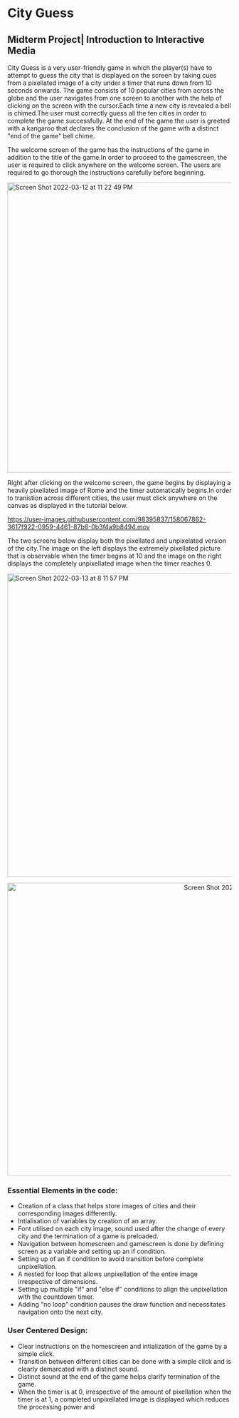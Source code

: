 # City Guess
## Midterm Project| Introduction to Interactive Media

City Guess is a very user-friendly game in which the player(s) have to attempt to guess the city that is displayed on the screen by taking cues from a pixellated image of a city under a timer that runs down from 10 seconds onwards. The game consists of 10 popular cities from across the globe and the user navigates from one screen to another with the help of clicking on the screen with the cursor.Each time a new city is revealed a bell is chimed.The user must correctly guess all the ten cities in order to complete the game successfully. At the end of the game the user is greeted with a kangaroo that declares the conclusion of the game with a distinct "end of the game" bell chime.

The welcome screen of the game has the instructions of the game in addition to the title of the game.In order to proceed to the gamescreen, the user is required to click anywhere on the welcome screen. The users are required to go thorough the instructions carefully before beginning.

<img width="651" alt="Screen Shot 2022-03-12 at 11 22 49 PM" src="https://user-images.githubusercontent.com/98395837/158067593-6aebecbc-a4ec-4fcd-a03b-d62b5abda9a5.png">

Right after clicking on the welcome screen, the game begins by displaying a heavily pixellated image of Rome and the timer automatically begins.In order to tranistion across different cities, the user must click anywhere on the canvas as displayed in the tutorial below.

https://user-images.githubusercontent.com/98395837/158067862-3617f922-0959-4461-87b6-0b3f4a9b8494.mov

The two screens below display both the pixellated and unpixelated version of the city.The image on the left displays the extremely pixellated picture that is observable when the timer begins at 10 and the image on the right displays the completely unpixellated image when the timer reaches 0.

<p align="left"><img width="680" alt="Screen Shot 2022-03-13 at 8 11 57 PM" src="https://user-images.githubusercontent.com/98395837/158070591-01db15f2-5e02-4bb5-a839-4233c8326a36.png"> <p align="right"> <img width="657" alt="Screen Shot 2022-03-13 at 8 12 43 PM" src="https://user-images.githubusercontent.com/98395837/158070615-e13474ba-2076-4416-bb4d-30bcc2ddf202.png">
  
### Essential Elements in the code:
  - Creation of a class that helps store images of cities and their corresponding images differently.
  - Intialisation of variables by creation of an array.
  - Font utilised on each city image, sound used after the change of every city and the termination of a game is preloaded.
  - Navigation between homescreen and gamescreen is done by defining screen as a variable and setting up an if condition.
  - Setting up of an if condition to avoid transition before complete unpixellation.
  - A nested for loop that allows unpixellation of the entire image irrespective of dimensions.
  - Setting up multiple "if" and "else if" conditions to align the unpixellation with the countdown timer.
  - Adding "no loop" condition pauses the draw function and necessitates navigation onto the next city.
  
  ### User Centered Design:
   - Clear instructions on the homescreen and intialization of the game by a simple click. 
   - Transition between different cities can be done with a simple click and is clearly demarcated with a distinct sound.
   - Distinct sound at the end of the game helps clarify termination of the game.
   - When the timer is at 0, irrespective of the amount of pixellation when the timer is at 1, a completed unpixellated image is displayed which reduces the processing power and 
  
